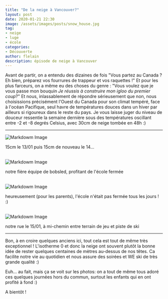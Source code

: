 ```yaml
---
title: "De la neige à Vancouver?"
layout: post
date: 2020-01-21 22:30
image: /assets/images/posts/snow_house.jpg
tag:
- neige
- luge
- école
categories:
- Découverte
author: flelain
description: épisode de neige à Vancouver
---
```


Avant de partir, on a entendu des dizaines de fois "Vous partez au Canada ? Eh bien, préparez vos fourrures de trappeur et vos raquettes !" Et pour les plus farceurs, on a même eu des choses du genre : "Vous voulez que je vous passe mon bouquin *Je réussis à construire mon igloo du premier coup*?" Et nous, inlassablement de répondre sérieusement que non, nous choisissions précisément l'Ouest du Canada pour son climat tempéré, face à l'océan Pacifique, seul havre de températures douces dans un hiver par ailleurs si rigoureux dans le reste du pays. Je vous laisse juger du niveau de douceur ressentie la semaine dernière sous des températures oscillant entre -2 et -8 degrés Celsius, avec 30cm de neige tombée en 48h :)

---

![Markdowm Image](/assets/images/posts/snow_South.jpg)
<figcaption class="caption">15cm le 13/01 puis 15cm de nouveau le 14...</figcaption>
<br>

![Markdowm Image](/assets/images/posts/sled_team.jpg)
<figcaption class="caption">notre fière équipe de bobsled, profitant de l'école fermée</figcaption>
<br>

![Markdowm Image](/assets/images/posts/snow_North.jpg)
<figcaption class="caption">heureusement (pour les parents), l'école n'était pas fermée tous les jours ! :) </figcaption>
<br>

![Markdowm Image](/assets/images/posts/snow_street.jpg)
<figcaption class="caption">notre rue le 15/01, à mi-chemin entre terrain de jeu et piste de ski</figcaption>

---

Bon, à en croire quelques anciens ici, tout cela est tout de même très exceptionnel ! L'isotherme 0 et donc la neige ont souvent plutôt la bonne idée de rester quelques centaines de mètres au-dessus de nos têtes. Ca facilite notre vie au quotidien et nous assure des soirées et WE ski de très grande qualité :)

Euh... au fait, mais ça se voit sur les photos: on a tout de même tous adoré ces quelques journées hors du commun, surtout les enfants qui en ont profité à fond :)

A bientôt !
